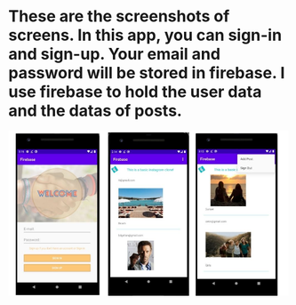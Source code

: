 # These are the screenshots of screens. In this app, you can sign-in and sign-up. Your email and password will be stored in firebase. I use firebase to hold the user data and the datas of posts. 

![Image of Screens](https://github.com/cetina16/BasicInstaUsingFirebase/blob/master/screens.jpg)
